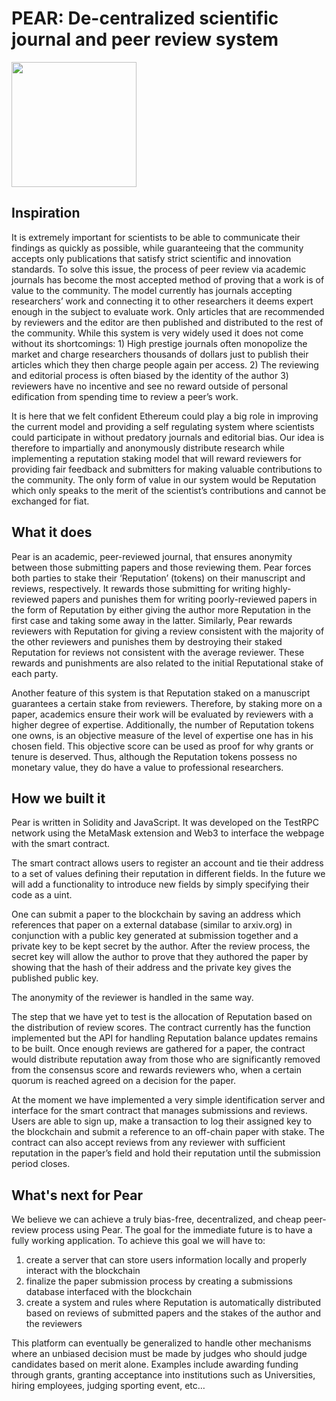 # PEAR: De-centralized scientific journal and peer review system

<img src="https://user-images.githubusercontent.com/2636451/31581210-7572a57c-b133-11e7-89a2-9a0dab1dee8e.png" height=200>

## Inspiration

It is extremely important for scientists to be able to communicate their findings as quickly as possible, while guaranteeing that the community accepts only publications that satisfy strict scientific and innovation standards. To solve this issue, the process of peer review via academic journals has become the most accepted method of proving that a work is of value to the community. The model currently has journals accepting researchers’ work and connecting it to other researchers it deems expert enough in the subject to evaluate work. Only articles that are recommended by reviewers and the editor are then published and distributed to the rest of the community. While this system is very widely used it does not come without its shortcomings: 1) High prestige journals often monopolize the market and charge researchers thousands of dollars just to publish their articles which they then charge people again per access. 2) The reviewing and editorial process is often biased by the identity of the author 3) reviewers have no incentive and see no reward outside of personal edification from spending time to review a peer’s work.  

It is here that we felt confident Ethereum could play a big role in improving the current model and providing a self regulating system where scientists could participate in without predatory journals and editorial bias.  Our idea is therefore to impartially and anonymously distribute research while implementing a reputation staking model that will reward reviewers for providing fair feedback and submitters for making valuable contributions to the community. The only form of value in our system would be Reputation which only speaks to the merit of the scientist’s contributions and cannot be exchanged for fiat.

## What it does 
            
Pear is an academic, peer-reviewed journal, that ensures anonymity between those submitting papers and those reviewing them. Pear forces both parties to stake their ‘Reputation’ (tokens) on their manuscript and reviews, respectively. It rewards those submitting for writing highly-reviewed papers and punishes them for writing poorly-reviewed papers in the form of Reputation by either giving the author more Reputation in the first case and taking some away in the latter. Similarly, Pear rewards reviewers with Reputation for giving a review consistent with the majority of the other reviewers and punishes them by destroying their staked Reputation for reviews not consistent with the average reviewer. These rewards and punishments are also related to the initial Reputational stake of each party.

Another feature of this system is that Reputation staked on a manuscript guarantees a certain stake from reviewers. Therefore, by staking more on a paper, academics ensure their work will be evaluated by reviewers with a higher degree of expertise. Additionally, the number of Reputation tokens one owns, is an objective measure of the level of expertise one has in his chosen field. This objective score can be used as proof for why grants or tenure is deserved. Thus, although the Reputation tokens possess no monetary value, they do have a value to professional researchers.




## How we built it

Pear is written in Solidity and JavaScript. It was developed on the TestRPC network using the MetaMask extension and Web3 to interface the webpage with the smart contract.

The smart contract allows users to register an account and tie their address to a set of values defining their reputation in different fields. In the future we will add a functionality to introduce new fields by simply specifying their code as a uint.

One can submit a paper to the blockchain by saving an address which references that paper on a external database (similar to arxiv.org) in conjunction with a public key generated at submission together and a private key to be kept secret by the author. After the review process, the secret key will allow the author to prove that they authored the paper by showing that the hash of their address and the private key gives the published public key.

The anonymity of the reviewer is handled in the same way. 

The step that we have yet to test is the allocation of Reputation based on the distribution of review scores. The contract currently has the function implemented but the API for handling Reputation balance updates remains to be built.  Once enough reviews are gathered for a paper, the contract would distribute reputation away from those who are significantly removed from the consensus score and rewards reviewers who, when a certain quorum is reached agreed on a decision for the paper.

At the moment we have implemented a very simple identification server and interface for the smart contract that manages submissions and reviews. Users are able to sign up, make a transaction to log their assigned key to the blockchain and submit a reference to an off-chain paper with stake. The contract can also accept reviews from any reviewer with sufficient reputation in the paper’s field and hold their reputation until the submission period closes. 


## What's next for Pear 

We believe we can achieve a truly bias-free, decentralized, and cheap peer-review process using Pear. The goal for the immediate future is to have a fully working application. To achieve this goal we will have to:
1. create a server that can store users information locally and properly interact with the blockchain
2. finalize the paper submission process by creating a submissions database interfaced with the blockchain
3. create a system and rules where Reputation is automatically distributed based on reviews of submitted papers and the stakes of the author and the reviewers


This platform can eventually be generalized to handle other mechanisms where an unbiased decision must be made by judges who should judge candidates based on merit alone. Examples include awarding funding through grants, granting acceptance into institutions such as Universities, hiring employees, judging sporting event, etc…   

